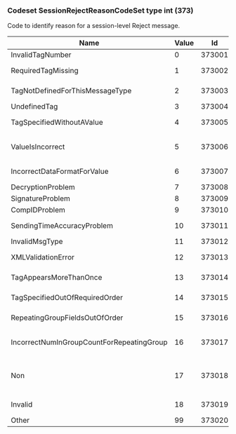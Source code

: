 ### Codeset SessionRejectReasonCodeSet type int (373)

Code to identify reason for a session-level Reject message.

| Name                                      | Value | Id     | Sort | Synopsis                                                    |
|-------------------------------------------|-------|--------|------|-------------------------------------------------------------|
| InvalidTagNumber                          | 0     | 373001 | 0    | Invalid Tag Number                                          |
| RequiredTagMissing                        | 1     | 373002 | 1    | Required Tag Missing                                        |
| TagNotDefinedForThisMessageType           | 2     | 373003 | 2    | Tag not defined for this message type                       |
| UndefinedTag                              | 3     | 373004 | 3    | Undefined tag                                               |
| TagSpecifiedWithoutAValue                 | 4     | 373005 | 4    | Tag specified without a value                               |
| ValueIsIncorrect                          | 5     | 373006 | 5    | Value is incorrect (out of range) for this tag              |
| IncorrectDataFormatForValue               | 6     | 373007 | 6    | Incorrect data format for value                             |
| DecryptionProblem                         | 7     | 373008 | 7    | Decryption problem                                          |
| SignatureProblem                          | 8     | 373009 | 8    | Signature problem                                           |
| CompIDProblem                             | 9     | 373010 | 9    | CompID problem                                              |
| SendingTimeAccuracyProblem                | 10    | 373011 | 10   | SendingTime Accuracy Problem                                |
| InvalidMsgType                            | 11    | 373012 | 11   | Invalid MsgType                                             |
| XMLValidationError                        | 12    | 373013 | 12   | XML Validation Error                                        |
| TagAppearsMoreThanOnce                    | 13    | 373014 | 13   | Tag appears more than once                                  |
| TagSpecifiedOutOfRequiredOrder            | 14    | 373015 | 14   | Tag specified out of required order                         |
| RepeatingGroupFieldsOutOfOrder            | 15    | 373016 | 15   | Repeating group fields out of order                         |
| IncorrectNumInGroupCountForRepeatingGroup | 16    | 373017 | 16   | Incorrect NumInGroup count for repeating group              |
| Non                                       | 17    | 373018 | 17   | Non "Data" value includes field delimiter (<SOH> character) |
| Invalid                                   | 18    | 373019 | 19   | Invalid/Unsupported Application Version                     |
| Other                                     | 99    | 373020 | 99   | Other                                                       |

